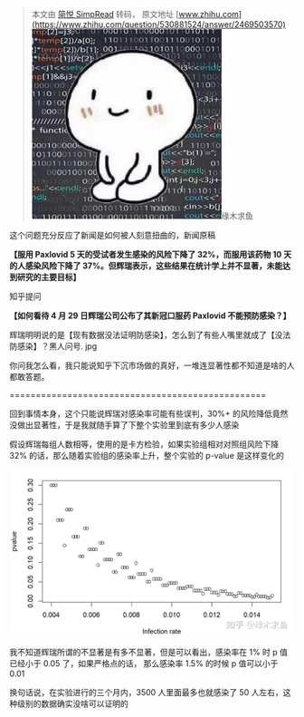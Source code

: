 > 本文由 [简悦 SimpRead](http://ksria.com/simpread/) 转码， 原文地址 [www.zhihu.com](https://www.zhihu.com/question/530881524/answer/2469503570) ![8199cb9f1ab06170d3d2d566d8eac4a1_MD5](../assets/8199cb9f1ab06170d3d2d566d8eac4a1_MD5.jpg)缘木求鱼​

这个问题充分反应了新闻是如何被人刻意扭曲的，新闻原稿

**【服用 Paxlovid 5 天的受试者发生感染的风险下降了 32%，而服用该药物 10 天的人感染风险下降了 37%。但辉瑞表示，这些结果在统计学上并不显著，未能达到研究的主要目标】**

知乎提问

**【如何看待 4 月 29 日辉瑞公司公布了其新冠口服药 Paxlovid 不能预防感染？】**

辉瑞明明说的是【现有数据没法证明防感染】，怎么到了有些人嘴里就成了【没法防感染】？黑人问号. jpg

你问我怎么看，我只能说知乎下沉市场做的真好，一堆连显著性都不知道是啥的人都敢答题。

=================================================

回到事情本身，这个只能说辉瑞对感染率可能有些误判，30%+ 的风险降低竟然没做出显著性，于是我就随手算了下整个实验里到底有多少人感染

假设辉瑞每组人数相等，使用的是卡方检验，如果实验组相对对照组风险下降 32% 的话，那么随着实验组的感染率上升，整个实验的 p-value 是这样变化的

![9a38cf667b8bca6b0f8fd17d3e9d8e38_MD5](../assets/9a38cf667b8bca6b0f8fd17d3e9d8e38_MD5.jpg)

我不知道辉瑞所谓的不显著是有多不显著，但是可以看出，感染率在 1% 时 p 值已经小于 0.05 了，如果严格点的话， 那么感染率 1.5% 的时候 p 值可以小于 0.01

换句话说，在实验进行的三个月内，3500 人里面最多也就感染了 50 人左右，这种级别的数据确实没啥可以证明的